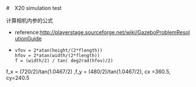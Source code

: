 #　X20 simulation test

计算相机内参的公式

+ reference:http://playerstage.sourceforge.net/wiki/GazeboProblemResolutionGuide

+ ```
  vfov = 2*atan(height/(2*flength))
  hfov = 2*atan(width/(2*flength))
  f = (width/2) / tan( deg2rad(hfov)/2) 
  ```

 f_x = (720/2)/tan(1.0467/2) ,f_y = (480/2)/tan(1.0467/2), cx =360.5, cy=240.5

